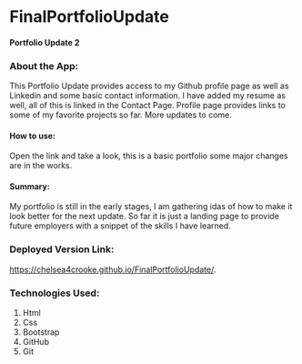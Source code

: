 # FinalPortfolioUpdate

#### Portfolio Update 2

### About the App:

This Portfolio Update provides access to my Github profile page as well as Linkedin and some basic contact information. I have added my resume as well, all of this is linked in the Contact Page. Profile page provides links to some of my favorite projects so far. More updates to come.

#### How to use:

Open the link and take a look, this is a basic portfolio some major changes are in the works.

#### Summary:

My portfolio is still in the early stages, I am gathering idas of how to make it look better for the next update. So far it is just a landing page to provide future employers with a snippet of the skills I have learned.

### Deployed Version Link:

https://chelsea4crooke.github.io/FinalPortfolioUpdate/.

### Technologies Used:
1. Html
2. Css
3. Bootstrap
4. GitHub
5. Git